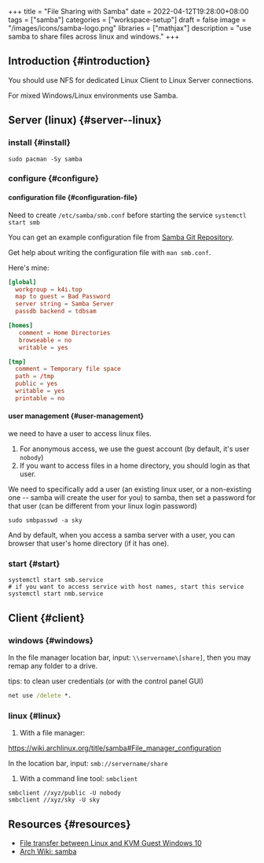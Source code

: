 +++
title = "File Sharing with Samba"
date = 2022-04-12T19:28:00+08:00
tags = ["samba"]
categories = ["workspace-setup"]
draft = false
image = "/images/icons/samba-logo.png"
libraries = ["mathjax"]
description = "use samba to share files across linux and windows."
+++

## Introduction {#introduction}

You should use NFS for dedicated Linux Client to Linux Server connections.

For mixed Windows/Linux environments use Samba.


## Server (linux) {#server--linux}


### install {#install}

```shell
sudo pacman -Sy samba
```


### configure {#configure}


#### configuration file {#configuration-file}

Need to create `/etc/samba/smb.conf` before starting the service `systemctl start smb`

You can get an example configuration file from [Samba Git Repository](https://git.samba.org/samba.git/?p=samba.git;a=blob_plain;f=examples/smb.conf.default;hb=HEAD).

Get help about writing the configuration file with `man smb.conf`.

Here's mine:

```toml
[global]
  workgroup = k4i.top
  map to guest = Bad Password
  server string = Samba Server
  passdb backend = tdbsam

[homes]
   comment = Home Directories
   browseable = no
   writable = yes

[tmp]
  comment = Temporary file space
  path = /tmp
  public = yes
  writable = yes
  printable = no
```


#### user management {#user-management}

we need to have a user to access linux files.

1.  For anonymous access, we use the guest account (by default, it's user `nobody`)
2.  If you want to access files in a home directory, you should login as that user.

We need to specifically add a user (an existing linux user, or a non-existing one -- samba will create the user for you) to samba, then set a password for that user (can be different from your linux login password)

```shell
sudo smbpasswd -a sky
```

And by default, when you access a samba server with a user, you can browser that user's home directory (if it has one).


### start {#start}

```shell
systemctl start smb.service
# if you want to access service with host names, start this service
systemctl start nmb.service
```


## Client {#client}


### windows {#windows}

In the file manager location bar, input: `\\servername\[share]`, then you may remap any folder to a drive.

tips: to clean user credentials (or with the control panel GUI)

```bat
net use /delete *.
```


### linux {#linux}

1.  With a file manager:

<https://wiki.archlinux.org/title/samba#File_manager_configuration>

In the location bar, input: `smb://servername/share`

1.  With a command line tool: `smbclient`

<!--listend-->

```shell
smbclient //xyz/public -U nobody
smbclient //xyz/sky -U sky
```


## Resources {#resources}

-   [File transfer between Linux and KVM Guest Windows 10](https://jeffshee.github.io/2021-01-29-samba-fedora33-kvm-windows-10/)
-   [Arch Wiki: samba](https://wiki.archlinux.org/title/samba)
